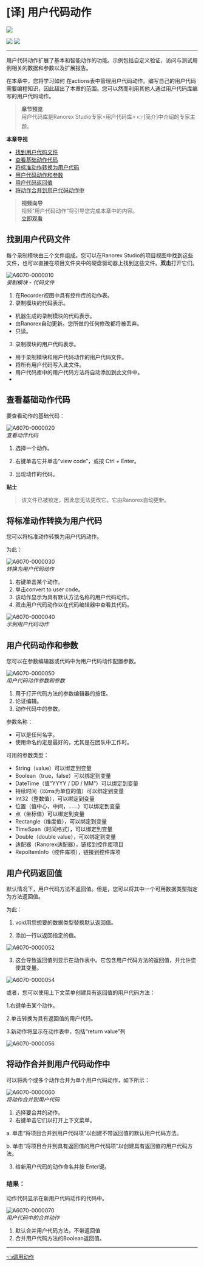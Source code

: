 # [译] 用户代码动作

[![](https://img.shields.io/badge/OfficialPage-ClickMe-blue.svg?longCache=true&style=flat-square)][0]  

[![](https://img.shields.io/badge/Translator-TaylorTaurus-42B983.svg?longCache=true&style=flat-square)](https://github.com/taylortaurus) 
![](https://img.shields.io/badge/TranslateTime-2019年9月9日-green.svg?longCache=true&style=flat-square)


---
用户代码动作扩展了基本和智能动作的功能。示例包括自定义验证，访问与测试用例相关的数据和参数以及扩展报告。

在本章中，您将学习如何 在actions表中管理用户代码动作。编写自己的用户代码需要编程知识，因此超出了本章的范围。您可以然而利用其他人通过用户代码库编写的用户代码动作。

>**章节预览**    
用户代码库是Ranorex Studio专家>用户代码库> 👉[简介]中介绍的专家主题。


**本章导视**


- [找到用户代码文件](#找到用户代码文件)
- [查看基础动作代码](#查看基础动作代码)
- [将标准动作转换为用户代码](#将标准动作转换为用户代码)
- [用户代码动作和参数](#用户代码动作和参数)
- [用户代码返回值](#用户代码返回值)
- [将动作合并到用户代码动作中](#将动作合并到用户代码动作中)


>**视频向导**    
视频“用户代码动作”将引导您完成本章中的内容。    
[立即观看](https://www.youtube.com/embed/pq1kpyqVX4g)

## 找到用户代码文件
每个录制模块由三个文件组成。您可以在Ranorex Studio的项目视图中找到这些文件，也可以直接在项目文件夹中的硬盘驱动器上找到这些文件。**双击**打开它们。

![A6070-0000010](https://gitee.com/taylortaurus/RX_UserGuide_GitBook_Picbed/raw/master/actions/A6070-0000010.png)        
*录制模块 - 代码文件*

1. 在Recorder视图中具有控件库的动作表。
2. 录制模块的代码表示。
- 机器生成的录制模块的代码表示。
- 由Ranorex自动更新。您所做的任何修改都将被丢弃。
- 只读。
3. 录制模块的用户代码表示。
- 用于录制模块和用户代码动作的用户代码文件。
- 将所有用户代码写入此文件。
- 用户代码库中的用户代码方法将自动添加到此文件中。
- 
## 查看基础动作代码

要查看动作的基础代码：

![A6070-0000020](https://gitee.com/taylortaurus/RX_UserGuide_GitBook_Picbed/raw/master/actions/A6070-0000020.png)       
*查看动作代码*

1. 选择一个动作。

2. 右键单击它并单击“view code”，或按 Ctrl +  Enter。

3. 出现动作的代码。

**贴士**     
>该文件已被锁定，因此您无法更改它。它由Ranorex自动更新。


## 将标准动作转换为用户代码
您可以将标准动作转换为用户代码动作。

为此：

![A6070-0000030](https://gitee.com/taylortaurus/RX_UserGuide_GitBook_Picbed/raw/master/actions/A6070-0000030.png)       
*转换为用户代码动作*

1. 右键单击某个动作。
2. 单击convert to user code。
3. 该动作显示为具有默认方法名称的用户代码动作。
4. 双击用户代码动作以在代码编辑器中查看其代码。

![A6070-0000040](https://gitee.com/taylortaurus/RX_UserGuide_GitBook_Picbed/raw/master/actions/A6070-0000040.png)        
*示例用户代码动作*

## 用户代码动作和参数
您可以在参数编辑器或代码中为用户代码动作配置参数。

![A6070-0000050](https://gitee.com/taylortaurus/RX_UserGuide_GitBook_Picbed/raw/master/actions/A6070-0000050.png)     
*用户代码动作参数和参数*

1. 用于打开代码方法的参数编辑器的按钮。
2. 论证编辑。
3. 动作代码中的参数。


参数名称：

- 可以是任何名字。
- 使用命名约定是最好的，尤其是在团队中工作时。
  
可用的参数类型：

- String（value）可以绑定到变量
- Boolean（true，false）可以绑定到变量
- DateTime（值“YYYY / DD / MM”）可以绑定到变量
- 持续时间（以ms为单位的值）可以绑定到变量
- Int32（整数值），可以绑定到变量
- 位置（值中心，中间，......）可以绑定到变量
- 点（坐标值）可以绑定到变量
- Rectangle（维度值），可以绑定到变量
- TimeSpan（时间格式），可以绑定到变量
- Double（double value），可以绑定到变量
- 适配器（Ranorex适配器），链接到控件库项目
- RepoItemInfo（控件库项），链接到控件库项


## 用户代码返回值
默认情况下，用户代码方法不返回值。但是，您可以将其中一个可用数据类型指定为方法返回值。

为此：

1. void用您想要的数据类型替换默认返回值。

2. 添加一行以返回指定的值。

![A6070-0000052](https://gitee.com/taylortaurus/RX_UserGuide_GitBook_Picbed/raw/master/actions/A6070-0000052.png)

3. 这会导致返回值列显示在动作表中。它包含用户代码方法的返回值，并允许您使其变量。

![A6070-0000054](https://gitee.com/taylortaurus/RX_UserGuide_GitBook_Picbed/raw/master/actions/A6070-0000054.png)

或者，您可以使用上下文菜单创建具有返回值的用户代码方法：

1.右键单击某个动作。

2.单击转换为具有返回值的用户代码。

3.新动作将显示在动作表中，包括“return value”列

![A6070-0000056](https://gitee.com/taylortaurus/RX_UserGuide_GitBook_Picbed/raw/master/actions/A6070-0000056.png)

## 将动作合并到用户代码动作中
可以将两个或多个动作合并为单个用户代码动作，如下所示：

![A6070-0000060](https://gitee.com/taylortaurus/RX_UserGuide_GitBook_Picbed/raw/master/actions/A6070-0000060.png)        
*将动作合并到用户代码*

1. 选择要合并的动作。
2. 右键单击它们以打开上下文菜单。

a. 单击“将项目合并到用户代码项”以创建不带返回值的默认用户代码方法。

b. 单击“将项目合并到具有返回值的用户代码项”以创建具有返回值的用户代码方法。

3. 给新用户代码的动作命名并按 Enter键。


### **结果**：
动作代码显示在新用户代码动作的代码中。

![A6070-0000070](https://gitee.com/taylortaurus/RX_UserGuide_GitBook_Picbed/raw/master/actions/A6070-0000070.png)        
*用户代码中的合并动作*


1. 默认合并用户代码方法，不带返回值
2. 合并用户代码方法的Boolean返回值。

---
[👈调用动作][2]



[0]: https://www.ranorex.com/help/latest/ranorex-studio-fundamentals/actions/user-code-actions/
[1]:.\ranorex-studio-expert\user-code-library\introduction.html
[2]:.\invoking-actions.html

